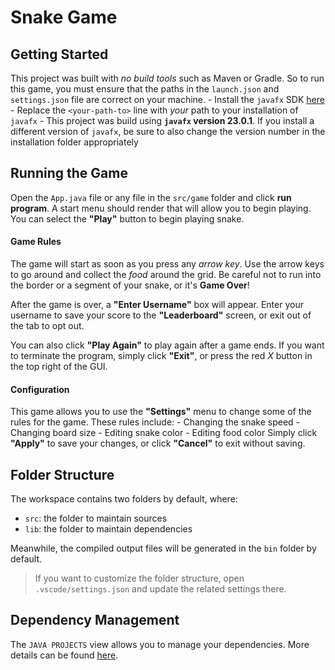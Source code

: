 # Snake Game

## Getting Started

This project was built with *no build tools* such as Maven or Gradle. So to run this game, you must ensure that the paths in the `launch.json` and `settings.json` file are correct on your machine.
    - Install the `javafx` SDK [here](https://gluonhq.com/products/javafx/)
    - Replace the `<your-path-to>` line with *your* path to your installation of `javafx`
        - This project was build using **`javafx` version 23.0.1**. If you install a different version of `javafx`, be sure to also change the version number in the installation folder appropriately

## Running the Game

Open the `App.java` file or any file in the `src/game` folder and click **run program**. A start menu should render that will allow you to begin playing. You can select the **"Play"** button to begin playing snake. 

#### Game Rules

The game will start as soon as you press any *arrow key*. Use the arrow keys to go around and collect the *food* around the grid. Be careful not to run into the border or a segment of your snake, or it's **Game Over**!

After the game is over, a **"Enter Username"** box will appear. Enter your username to save your score to the **"Leaderboard"** screen, or exit out of the tab to opt out. 

You can also click **"Play Again"** to play again after a game ends. If you want to terminate the program, simply click **"Exit"**, or press the red *X* button in the top right of the GUI.

#### Configuration

This game allows you to use the **"Settings"** menu to change some of the rules for the game. These rules include:
    - Changing the snake speed
    - Changing board size
    - Editing snake color
    - Editing food color
Simply click **"Apply"** to save your changes, or click **"Cancel"** to exit without saving.

## Folder Structure

The workspace contains two folders by default, where:

- `src`: the folder to maintain sources
- `lib`: the folder to maintain dependencies

Meanwhile, the compiled output files will be generated in the `bin` folder by default.

> If you want to customize the folder structure, open `.vscode/settings.json` and update the related settings there.

## Dependency Management

The `JAVA PROJECTS` view allows you to manage your dependencies. More details can be found [here](https://github.com/microsoft/vscode-java-dependency#manage-dependencies).
